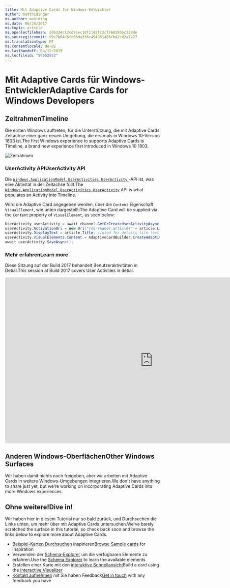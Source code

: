 ```yaml
---
title: Mit Adaptive Cards für Windows-Entwickler
author: matthidinger
ms.author: mahiding
ms.date: 06/26/2017
ms.topic: article
ms.openlocfilehash: 20b324c12cd7cec10f2142fc2cf76039b5c329de
ms.sourcegitcommit: 99c7b64d6fc66da336c454951406fb42cd2a7427
ms.translationtype: MT
ms.contentlocale: de-DE
ms.lasthandoff: 04/12/2019
ms.locfileid: "59552852"
---
```

# <a name="adaptive-cards-for-windows-developers"></a><span data-ttu-id="bb507-102">Mit Adaptive Cards für Windows-Entwickler</span><span class="sxs-lookup"><span data-stu-id="bb507-102">Adaptive Cards for Windows Developers</span></span>



## <a name="timeline"></a><span data-ttu-id="bb507-103">Zeitrahmen</span><span class="sxs-lookup"><span data-stu-id="bb507-103">Timeline</span></span>

<span data-ttu-id="bb507-104">Die ersten Windows auftreten, für die Unterstützung, die mit Adaptive Cards Zeitachse einer ganz neuen Umgebung, die erstmals in Windows 10-Version 1803 ist.</span><span class="sxs-lookup"><span data-stu-id="bb507-104">The first Windows experience to supports Adaptive Cards is Timeline, a brand new experience first introduced in Windows 10 1803.</span></span> 

![Zeitrahmen](media/windows/timeline.png)

### <a name="useractivity-api"></a><span data-ttu-id="bb507-106">UserActivity API</span><span class="sxs-lookup"><span data-stu-id="bb507-106">UserActivity API</span></span>

<span data-ttu-id="bb507-107">Die [ `Windows.ApplicationModel.UserActivities.UserActivity` ](https://docs.microsoft.com/en-us/uwp/api/windows.applicationmodel.useractivities.useractivity) -API ist, was eine Aktivität in der Zeitachse füllt.</span><span class="sxs-lookup"><span data-stu-id="bb507-107">The [`Windows.ApplicationModel.UserActivities.UserActivity`](https://docs.microsoft.com/en-us/uwp/api/windows.applicationmodel.useractivities.useractivity) API is what populates an Activity into Timeline.</span></span>

<span data-ttu-id="bb507-108">Wird die Adaptive Card angegeben werden, über die `Content` Eigenschaft `VisualElement`, wie unten dargestellt:</span><span class="sxs-lookup"><span data-stu-id="bb507-108">The Adaptive Card will be supplied via the `Content` property of `VisualElement`, as seen below:</span></span>

```csharp
UserActivity userActivity = await channel.GetOrCreateUserActivityAsync(activityId, new HostName("contoso.com"));
userActivity.ActivationUri = new Uri("rss-reader:article?" + article.Link);
userActivity.DisplayText = article.Title; //used for details tile text
userActivity.VisualElements.Content = AdaptiveCardBuilder.CreateAdaptiveCardFromJson(jsonString);
await userActivity.SaveAsync();
```

### <a name="learn-more"></a><span data-ttu-id="bb507-109">Mehr erfahren</span><span class="sxs-lookup"><span data-stu-id="bb507-109">Learn more</span></span>

<span data-ttu-id="bb507-110">Diese Sitzung auf der Build 2017 behandelt Benutzeraktivitäten in Detial.</span><span class="sxs-lookup"><span data-stu-id="bb507-110">This session at Build 2017 covers User Activities in detial.</span></span>

<iframe src="https://channel9.msdn.com/Events/Build/2017/B8108/player" width="960" height="540" allowFullScreen frameBorder="0"></iframe>

## <a name="other-windows-surfaces"></a><span data-ttu-id="bb507-111">Anderen Windows-Oberflächen</span><span class="sxs-lookup"><span data-stu-id="bb507-111">Other Windows Surfaces</span></span>
<span data-ttu-id="bb507-112">Wir haben damit nichts noch freigeben, aber wir arbeiten mit Adaptive Cards in weitere Windows-Umgebungen integrieren.</span><span class="sxs-lookup"><span data-stu-id="bb507-112">We don't have anything to share just yet, but we're working on incorporating Adaptive Cards into more Windows experiences.</span></span>

## <a name="dive-in"></a><span data-ttu-id="bb507-113">Ohne weitere!</span><span class="sxs-lookup"><span data-stu-id="bb507-113">Dive in!</span></span>

<span data-ttu-id="bb507-114">Wir haben hier in diesem Tutorial nur so bald zurück, und Durchsuchen die Links unten, um mehr über mit Adaptive Cards untersuchen.</span><span class="sxs-lookup"><span data-stu-id="bb507-114">We've barely scratched the surface in this tutorial, so check back soon and browse the links below to explore more about Adaptive Cards.</span></span>

* <span data-ttu-id="bb507-115">[Beispiel-Karten Durchsuchen](http://adaptivecards.io/samples/) inspirieren</span><span class="sxs-lookup"><span data-stu-id="bb507-115">[Browse Sample cards](http://adaptivecards.io/samples/) for inspiration</span></span>
* <span data-ttu-id="bb507-116">Verwenden der [Schema-Explorer](http://adaptivecards.io/explorer) um die verfügbaren Elemente zu erfahren.</span><span class="sxs-lookup"><span data-stu-id="bb507-116">Use the [Schema Explorer](http://adaptivecards.io/explorer) to learn the available elements</span></span>
* <span data-ttu-id="bb507-117">Erstellen einer Karte mit den [interaktive Schnellansicht](http://adaptivecards.io/visualizer/index.html?hostApp=Skype)</span><span class="sxs-lookup"><span data-stu-id="bb507-117">Build a card using the [Interactive Visualizer](http://adaptivecards.io/visualizer/index.html?hostApp=Skype)</span></span>
* <span data-ttu-id="bb507-118">[Kontakt aufnehmen](http://adaptivecards.io/connect) mit Sie haben Feedback</span><span class="sxs-lookup"><span data-stu-id="bb507-118">[Get in touch](http://adaptivecards.io/connect) with any feedback you have</span></span>
